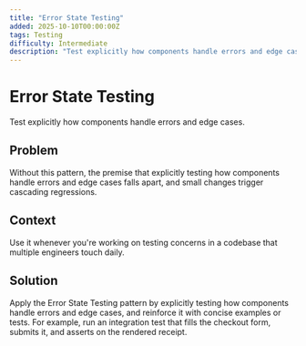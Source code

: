 ```yaml
---
title: "Error State Testing"
added: 2025-10-10T00:00:00Z
tags: Testing
difficulty: Intermediate
description: "Test explicitly how components handle errors and edge cases."
---
```

# Error State Testing

Test explicitly how components handle errors and edge cases.

## Problem

Without this pattern, the premise that explicitly testing how components handle errors and edge cases falls apart, and small changes trigger cascading regressions.

## Context

Use it whenever you're working on testing concerns in a codebase that multiple engineers touch daily.

## Solution

Apply the Error State Testing pattern by explicitly testing how components handle errors and edge cases, and reinforce it with concise examples or tests. For example, run an integration test that fills the checkout form, submits it, and asserts on the rendered receipt.
